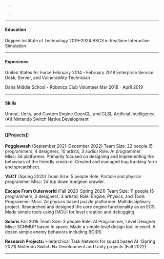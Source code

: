 ```yaml
---

---
```



---
#### Education
Digipen Institute of Technology 2019-2024 
BSCS in Realtime Interactive Simulation 

---
#### Experience
United States Air Force
February 2014 - February 2018
Enterprise Service Desk, Server, and Vulnerability Technician 

Dana Middle School - Robotics Club Volunteer
Mar 2018 - April 2019

---
#### Skills
Unreal, Unity, and Custom Engine
OpenGL, and GLSL
Artificial Intelligence (AI)
Nintendo Switch Native Development

---
#### [[Projects]]
**Pogglewash** (September 2021-December 2022)
Team Size: 22 people (5 programmers, 4 designers, 10 artists, 3 audio)
Role: AI programmer
Misc: 3d platformer. Primarily focused on designing and implementing the behaviors of the friendly creature. Created and managed bug tracking form and spreadsheet.

**VECT** (Spring 2020)
Team Size: 5 people
Role: Particle and physics programmer
Misc: 2d top down dungeon crawler.

**Escape From Outerworld** (Fall 2020-Spring 2021)
Team Size: 11 people (5 programmers, 3 designers, 3 artists)
Role: Engine, Physics, and Tools Programmer
Misc: 2d physics based puzzle platformer. Multidisciplinary project. Researched and designed the core engine functionality as an ECS. Made simple tools using IMGUI for level creation and debugging.

**Solaris** Fall 2019
Team Size: 3 people
Role: AI Programmer, Level Designer
Misc: SCHMUP based in space. Made a simple level design tool in excel. A dozen simple enemy behaviors including BOIDS

**Research Projects:**
Hierarchical Task Network for squad based AI                   (Spring 2021)
Nintendo Switch Nx Development and Unity projects  (Fall 2022)

---